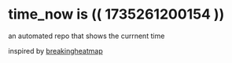 # time_now is (( 1735261200154 ))

an automated repo that shows the currnent time

inspired by [breakingheatmap](https://github.com/breakingheatmap/breakingheatmap)